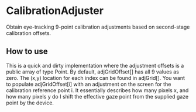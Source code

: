 # CalibrationAdjuster
Obtain eye-tracking 9-point calibration adjustments based on second-stage calibration offsets.

## How to use
This is a quick and dirty implementation where the adjustment offsets is a public array of type Point.
By default, adjGridOffset[] has all 9 values as zero.  The (x,y) location for each index can be found in
adjGrid[].  You want to populate adjGridOffset[i] with an adjustment on the screen for the calibration
reference point i.  It essentially describes how many pixels x, and how many pixels y do I shift the 
effective gaze point from the supplied gaze point by the device.

